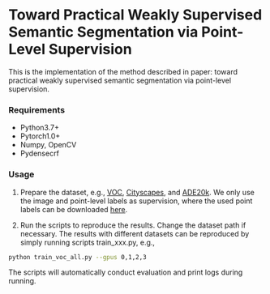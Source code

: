 # Toward Practical Weakly Supervised Semantic Segmentation via Point-Level Supervision

This is the implementation of the method described in paper: toward practical weakly supervised semantic segmentation via point-level supervision.

### Requirements
- Python3.7+
- Pytorch1.0+
- Numpy, OpenCV
- Pydensecrf

### Usage
1. Prepare the dataset, e.g., [VOC](http://host.robots.ox.ac.uk/pascal/VOC/), [Cityscapes](https://www.cityscapes-dataset.com/), and [ADE20k](https://groups.csail.mit.edu/vision/datasets/ADE20K/). We only use the image and point-level labels as supervision, where the used point labels can be downloaded [here](https://drive.google.com/drive/folders/1OhgcQNcX1RfwzS0VyYhVoPsPUBzv88Ec?usp=sharing).

2. Run the scripts to reproduce the results. Change the dataset path if necessary. The results with different datasets can be reproduced by simply running scripts train_xxx.py, e.g.,
```bash
python train_voc_all.py --gpus 0,1,2,3
```
The scripts will automatically conduct evaluation and print logs during running.

